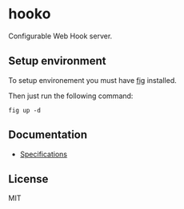 # hooko

Configurable Web Hook server.

## Setup environment

To setup environement you must have [fig](http://www.fig.sh/) installed.

Then just run the following command:

```
fig up -d
```

## Documentation

- [Specifications](https://docs.google.com/document/d/1gWVtMaKpx0KGD6qQz9thlCWgTTffryhS4xJAEbo4Keg/edit?usp=sharing)

## License

MIT
